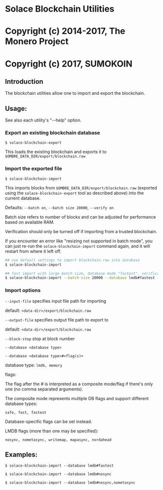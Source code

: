# Solace Blockchain Utilities

# Copyright (c) 2014-2017, The Monero Project
# Copyright (c) 2017, SUMOKOIN

## Introduction

The blockchain utilities allow one to import and export the blockchain.

## Usage:

See also each utility's "--help" option.

### Export an existing blockchain database

`$ solace-blockchain-export`

This loads the existing blockchain and exports it to `$OMBRE_DATA_DIR/export/blockchain.raw`

### Import the exported file

`$ solace-blockchain-import`

This imports blocks from `$OMBRE_DATA_DIR/export/blockchain.raw` (exported using the
`solace-blockchain-export` tool as described above) into the current database.

Defaults: `--batch on`, `--batch size 20000`, `--verify on`

Batch size refers to number of blocks and can be adjusted for performance based on available RAM.

Verification should only be turned off if importing from a trusted blockchain.

If you encounter an error like "resizing not supported in batch mode", you can just re-run
the `solace-blockchain-import` command again, and it will restart from where it left off.

```bash
## use default settings to import blockchain.raw into database
$ solace-blockchain-import

## fast import with large batch size, database mode "fastest", verification off
$ solace-blockchain-import --batch-size 20000 --database lmdb#fastest --verify off

```

### Import options

`--input-file`
specifies input file path for importing

default: `<data-dir>/export/blockchain.raw`

`--output-file`
specifies output file path to export to

default: `<data-dir>/export/blockchain.raw`

`--block-stop`
stop at block number

`--database <database type>`

`--database <database type>#<flag(s)>`

database type: `lmdb, memory`

flags:

The flag after the # is interpreted as a composite mode/flag if there's only
one (no comma separated arguments).

The composite mode represents multiple DB flags and support different database types:

`safe, fast, fastest`

Database-specific flags can be set instead.

LMDB flags (more than one may be specified):

`nosync, nometasync, writemap, mapasync, nordahead`

## Examples:

```
$ solace-blockchain-import --database lmdb#fastest

$ solace-blockchain-import --database lmdb#nosync

$ solace-blockchain-import --database lmdb#nosync,nometasync
```
